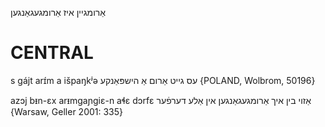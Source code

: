 אַרומגיין
איז אַרומגעגאַנגען

CENTRAL
========

s gájt arɪ́m a išpaŋkʲə עס גייט אַרום אַ הישפּאַנקע {POLAND, Wolbrom, 50196}

azɔj bᵻn-ɛx arᵻmgaɲgiɛ-n aɬɛ dɔrfɛ אַזוי בין איך אַרומגעגאַנגען אין אַלע דערפֿער {Warsaw, Geller 2001: 335}
